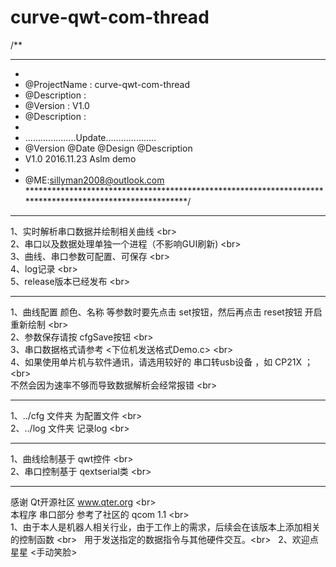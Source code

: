 # curve-qwt-com-thread

/**
*********************************************************************************************************
*
*	@ProjectName : curve-qwt-com-thread
*	@Description : 
*	@Version     : V1.0
*	@Description : 
*
*	....................Update....................
*	@Version  @Date      @Design   @Description
*    V1.0    2016.11.23  Aslm       demo
*
* @ME:sillyman2008@outlook.com
*********************************************************************************************************/

**********************************
1、实时解析串口数据并绘制相关曲线 \<br>  
2、串口以及数据处理单独一个进程（不影响GUI刷新) \<br>   
3、曲线、串口参数可配置、可保存 \<br>  
4、log记录 \<br>  
5、release版本已经发布 \<br>  

**********************************
1、曲线配置 颜色、名称 等参数时要先点击 set按钮，然后再点击 reset按钮 开启重新绘制 \<br>  
2、参数保存请按 cfgSave按钮 \<br>  
3、串口数据格式请参考 <下位机发送格式Demo.c> \<br>  
4、如果使用单片机与软件通讯，请选用较好的 串口转usb设备 ，如 CP21X ； \<br>  
   不然会因为速率不够而导致数据解析会经常报错 \<br>  

**********************************
1、../cfg 文件夹 为配置文件 \<br>  
2、../log 文件夹 记录log \<br>  

**********************************
1、曲线绘制基于 qwt控件 \<br>  
2、串口控制基于 qextserial类 \<br>  

**********************************
感谢 Qt开源社区 www.qter.org \<br>  
本程序 串口部分 参考了社区的 qcom 1.1 \<br>  
1、由于本人是机器人相关行业，由于工作上的需求，后续会在该版本上添加相关的控制函数 \<br>  
   用于发送指定的数据指令与其他硬件交互。\<br>  
2、欢迎点星星 <手动笑脸>
